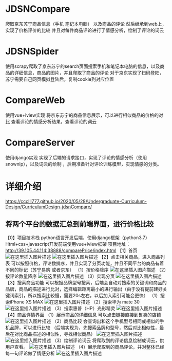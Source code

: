 # JDSNCompare
爬取京东苏宁商品信息（手机 笔记本电脑） 以及商品的评论   然后继承到web上，实现了价格评价的比较  并且对每件商品评论进行了情感分析，绘制了评论的词云
# JDSNSpider
使用scrapy爬取了京东苏宁的search页面搜索手机和笔记本电脑的信息，以及商品的详细信息，商品的图片，并且爬取了商品的评论
对于京东实现了扫码登陆，苏宁需要自己网页模拟登陆后，复制cookie到对应位置

# CompareWeb
使用vue+iview实现
将京东苏宁的商品信息展示，可以进行相似商品的价格的对比 查看评论的情感分析结果，查看评论的词云



# CompareServer
使用django实现
实现了后端的请求接口，实现了评论的情感分析（使用snownlp），以及词云的绘制 ，后期准备针对评论训练模型，实现情感的分类。

# 详细介绍
https://ccclll777.github.io/2020/05/28/Undergraduate-Curriculum-Design/CurriculumDesign-jdsnCompare/

## 将两个平台的数据汇总到前端界面，进行价格比较
【0】项目技术栈
python语言开发后端，使用django框架（python3.7）
Html+css+javascript开发前端使用vue+iview框架
项目地址：http://39.105.44.114:38888/comparePrice/index.html
【1】首页
![在这里插入图片描述](https://img-blog.csdnimg.cn/20200528230208372.png?x-oss-process=image/watermark,type_ZmFuZ3poZW5naGVpdGk,shadow_10,text_aHR0cHM6Ly9ibG9nLmNzZG4ubmV0L2JhaWR1XzQxODcxNzk0,size_16,color_FFFFFF,t_70)
![在这里插入图片描述](https://img-blog.csdnimg.cn/20200528230328522.png?x-oss-process=image/watermark,type_ZmFuZ3poZW5naGVpdGk,shadow_10,text_aHR0cHM6Ly9ibG9nLmNzZG4ubmV0L2JhaWR1XzQxODcxNzk0,size_16,color_FFFFFF,t_70)
【2】点击相关商品，进入商品列表
可以按照价格，评论数排序，并且实现了分页功能，并且不同平台的商品有着不同的标记（苏宁易购 或者京东）
（1）按价格降序
![在这里插入图片描述](https://img-blog.csdnimg.cn/2020052823035890.png?x-oss-process=image/watermark,type_ZmFuZ3poZW5naGVpdGk,shadow_10,text_aHR0cHM6Ly9ibG9nLmNzZG4ubmV0L2JhaWR1XzQxODcxNzk0,size_16,color_FFFFFF,t_70)
（2）按评论数量降序
![在这里插入图片描述](https://img-blog.csdnimg.cn/20200528230414262.png?x-oss-process=image/watermark,type_ZmFuZ3poZW5naGVpdGk,shadow_10,text_aHR0cHM6Ly9ibG9nLmNzZG4ubmV0L2JhaWR1XzQxODcxNzk0,size_16,color_FFFFFF,t_70)
（3）实现分页
![在这里插入图片描述](https://img-blog.csdnimg.cn/20200528230449737.png?x-oss-process=image/watermark,type_ZmFuZ3poZW5naGVpdGk,shadow_10,text_aHR0cHM6Ly9ibG9nLmNzZG4ubmV0L2JhaWR1XzQxODcxNzk0,size_16,color_FFFFFF,t_70)
【3】搜索商品功能
可以根据品牌型号搜索，后端会自动对搜索的关键词和商品的品牌，商品的描述进行比对，选择编辑距离最小的进行输出（由于没有提前建好关键词索引，所以搜索比较慢，需要20s左右，以后加入索引可能会更快）
（1）搜索iPhone XS MAX
![在这里插入图片描述](https://img-blog.csdnimg.cn/20200528230521153.png?x-oss-process=image/watermark,type_ZmFuZ3poZW5naGVpdGk,shadow_10,text_aHR0cHM6Ly9ibG9nLmNzZG4ubmV0L2JhaWR1XzQxODcxNzk0,size_16,color_FFFFFF,t_70)
（2）搜索华为 mate 30
![在这里插入图片描述](https://img-blog.csdnimg.cn/20200528230536856.png?x-oss-process=image/watermark,type_ZmFuZ3poZW5naGVpdGk,shadow_10,text_aHR0cHM6Ly9ibG9nLmNzZG4ubmV0L2JhaWR1XzQxODcxNzk0,size_16,color_FFFFFF,t_70)
（3）搜索惠普（HP）光影精灵
![在这里插入图片描述](https://img-blog.csdnimg.cn/20200528230551906.png?x-oss-process=image/watermark,type_ZmFuZ3poZW5naGVpdGk,shadow_10,text_aHR0cHM6Ly9ibG9nLmNzZG4ubmV0L2JhaWR1XzQxODcxNzk0,size_16,color_FFFFFF,t_70)
【4】商品详情界面
（1）展示商品的详细信息
可以点击链接直接到售卖的店铺
![在这里插入图片描述](https://img-blog.csdnimg.cn/20200528230615922.png?x-oss-process=image/watermark,type_ZmFuZ3poZW5naGVpdGk,shadow_10,text_aHR0cHM6Ly9ibG9nLmNzZG4ubmV0L2JhaWR1XzQxODcxNzk0,size_16,color_FFFFFF,t_70)
（2）商品比较
会查询出和这个手机型号相同或相似的手机品牌，可以进行比较
（后端实现为，先搜索品牌和型号，然后对比相似性，最后在对比商品描述的相似性，寻找相似商品）
![在这里插入图片描述](https://img-blog.csdnimg.cn/20200528230632417.png?x-oss-process=image/watermark,type_ZmFuZ3poZW5naGVpdGk,shadow_10,text_aHR0cHM6Ly9ibG9nLmNzZG4ubmV0L2JhaWR1XzQxODcxNzk0,size_16,color_FFFFFF,t_70)
![在这里插入图片描述](https://img-blog.csdnimg.cn/20200528230642713.png?x-oss-process=image/watermark,type_ZmFuZ3poZW5naGVpdGk,shadow_10,text_aHR0cHM6Ly9ibG9nLmNzZG4ubmV0L2JhaWR1XzQxODcxNzk0,size_16,color_FFFFFF,t_70)
（3）绘制评论词云
将爬取到的评论信息绘制成词云，供用户查看。
![在这里插入图片描述](https://img-blog.csdnimg.cn/20200528230703764.png?x-oss-process=image/watermark,type_ZmFuZ3poZW5naGVpdGk,shadow_10,text_aHR0cHM6Ly9ibG9nLmNzZG4ubmV0L2JhaWR1XzQxODcxNzk0,size_16,color_FFFFFF,t_70)
（4）展示爬取到的商品评论，并对整体已经每一句评论做了情感分析
![在这里插入图片描述](https://img-blog.csdnimg.cn/20200528230717978.png?x-oss-process=image/watermark,type_ZmFuZ3poZW5naGVpdGk,shadow_10,text_aHR0cHM6Ly9ibG9nLmNzZG4ubmV0L2JhaWR1XzQxODcxNzk0,size_16,color_FFFFFF,t_70)
